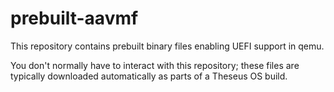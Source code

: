 # prebuilt-aavmf

This repository contains prebuilt binary files enabling UEFI support in qemu.

You don't normally have to interact with this repository; these files are typically downloaded automatically as parts of a Theseus OS build.
